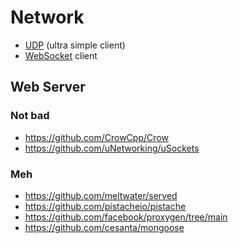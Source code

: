 # Network

- [UDP](./udp.md) (ultra simple client)
- [WebSocket](./websocket.md) client

## Web Server

### Not bad

- https://github.com/CrowCpp/Crow
- https://github.com/uNetworking/uSockets
 
### Meh

- https://github.com/meltwater/served
- https://github.com/pistacheio/pistache
- https://github.com/facebook/proxygen/tree/main
- https://github.com/cesanta/mongoose